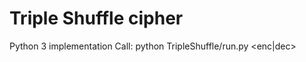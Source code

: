 # Triple Shuffle cipher
Python 3 implementation
Call: python TripleShuffle/run.py <enc|dec> <indexA> <indexB> <text>
